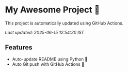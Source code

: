 # My Awesome Project 🚀

This project is automatically updated using GitHub Actions.

_Last updated: 2025-06-15 12:54:20 IST_

## Features
- Auto-update README using Python 🐍
- Auto Git push with GitHub Actions 🤖
